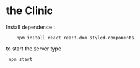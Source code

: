# the Clinic

Install dependence :

```
    npm install react react-dom styled-components
```

to start the server type

```
 npm start
```

